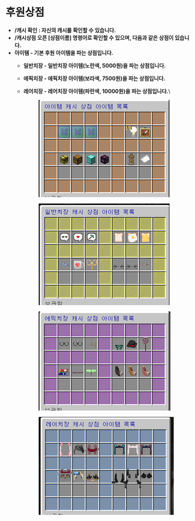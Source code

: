 # 후원상점

* **/캐시 확인 : 자신의 캐시를 확인할 수 있습니다.**
* **/캐시상점 오픈 \[상점이름] 명령어로 확인할 수 있으며, 다음과 같은 상점이 있습니다.**
* **아이템 - 기본 후원 아이템을 파는 상점입니다.**
  * **일반치장 - 일반치장 아이템(노란색, 5000원)을 파는 상점입니다.**
  * **에픽치장 - 에픽치장 아이템(보라색, 7500원)을 파는 상점입니다.**
  *   **레어치장 - 레어치장 아이템(파란색, 10000원)을 파는 상점입니다.**\


      <figure><img src="../../.gitbook/assets/image (3).png" alt=""><figcaption></figcaption></figure>



      <figure><img src="../../.gitbook/assets/image (11).png" alt=""><figcaption></figcaption></figure>



      <figure><img src="../../.gitbook/assets/image (12).png" alt=""><figcaption></figcaption></figure>



      <figure><img src="../../.gitbook/assets/image.png" alt=""><figcaption></figcaption></figure>
